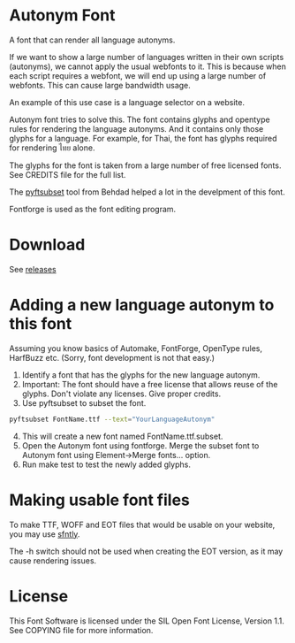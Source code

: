 Autonym Font
============

A font that can render all language autonyms.

If we want to show a large number of languages written in their own scripts
(autonyms), we cannot apply the usual webfonts to it. This is because when
each script requires a webfont, we will end up using a large number of
webfonts. This can cause large bandwidth usage.

An example of this use case is a language selector on a website.

Autonym font tries to solve this. The font contains glyphs and opentype rules
for rendering the language autonyms. And it contains only those glyphs for
a language. For example, for Thai, the font has glyphs required for
rendering ไทย alone.

The glyphs for the font is taken from a large number of free licensed fonts.
See CREDITS file for the full list.

The [pyftsubset](https://github.com/behdad/fonttools) tool from Behdad
helped a lot in the develpment of this font.

Fontforge is used as the font editing program.

Download
========
See [releases](https://github.com/santhoshtr/AutonymFont/releases)

Adding a new language autonym to this font
==========================================

Assuming you know basics of Automake, FontForge, OpenType rules, HarfBuzz etc.
(Sorry, font development is not that easy.)

1. Identify a font that has the glyphs for the new language autonym.
2. Important: The font should have a free license that allows reuse of the
glyphs. Don't violate any licenses. Give proper credits.
3. Use pyftsubset to subset the font.

```bash
pyftsubset FontName.ttf --text="YourLanguageAutonym"
```
4. This will create a new font named FontName.ttf.subset.
5. Open the Autonym font using fontforge. Merge the subset font to Autonym font
using Element->Merge fonts... option.
6. Run make test to test the newly added glyphs.

Making usable font files
========================

To make TTF, WOFF and EOT files that would be usable on your website,
you may use [sfntly](https://code.google.com/p/sfntly/).

The -h switch should not be used when creating the EOT version, as
it may cause rendering issues.

License
=======

This Font Software is licensed under the SIL Open Font License, Version 1.1.
See COPYING file for more information.

